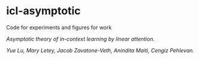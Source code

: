 # icl-asymptotic
Code for experiments and figures for work

_Asymptotic theory of in-context learning by linear attention._

_Yue Lu, Mary Letey, Jacob Zavatone-Veth, Anindita Maiti, Cengiz Pehlevan._


